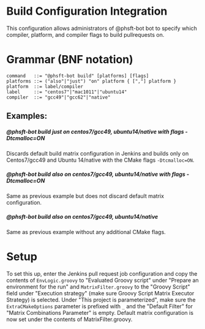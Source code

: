# Build Configuration Integration
This configuration allows administrators of @phsft-bot bot to specify which compiler, platform, and compiler flags to build pullrequests on. 

# Grammar (BNF notation)

```
command   ::= "@phsft-bot build" [platforms] [flags]
platforms ::= ("also"|"just") "on" platform { [","] platform } 
platform  ::= label/compiler
label     ::= "centos7"|"mac1011"|"ubuntu14"
compiler  ::= "gcc49"|"gcc62"|"native"
```
## Examples:
##### @phsft-bot build just on centos7/gcc49, ubuntu14/native with flags -Dtcmalloc=ON
Discards default build matrix configuration in Jenkins and builds only on Centos7/gcc49 and Ubuntu 14/native with the CMake flags `-Dtcmalloc=ON`.

##### @phsft-bot build also on centos7/gcc49, ubuntu14/native with flags -Dtcmalloc=ON
Same as previous example but does not discard default matrix configuration.

##### @phsft-bot build also on centos7/gcc49, ubuntu14/native
Same as previous example without any additional CMake flags.


# Setup
To set this up, enter the Jenkins pull request job configuration and copy the contents of `EnvLogic.groovy` to "Evaluated Groovy script" under "Prepare an environment for the run" and `MatrixFilter.groovy` to the "Groovy Script" field under "Execution strategy" (make sure Groovy Script Matrix Executor Strategy) is selected. Under "This project is parameterized", make sure the `ExtraCMakeOptions` parameter is prefixed with `_` and the "Default Filter" for "Matrix Combinations Parameter" is empty. Default matrix configuration is now set under the contents of MatrixFilter.groovy.
